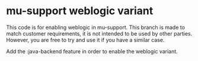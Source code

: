 # mu-support weblogic variant #

This code is for enabling weblogic in mu-support.  This branch is made to match customer
requirements, it is not intended to be used by other parties.  However, you are free to try and use
it if you have a similar case.

Add the :java-backend feature in order to enable the weblogic variant.
